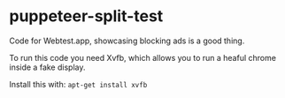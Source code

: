 # puppeteer-split-test
Code for Webtest.app, showcasing blocking ads is a good thing.

To run this code you need Xvfb, which allows you to run a heaful chrome inside a fake display. 

Install this with: `apt-get install xvfb`
